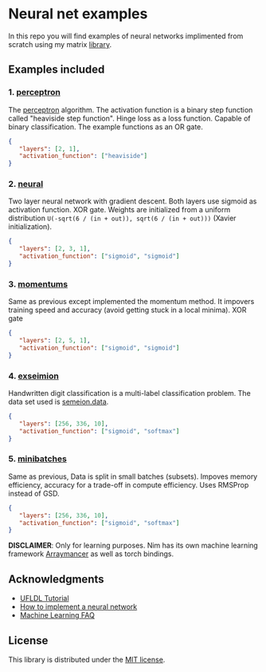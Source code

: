 # Neural net examples
In this repo  you will find examples of neural networks implimented from scratch using
my matrix [library](https://github.com/b3liever/manu).

## Examples included

### 1. [perceptron](perceptron.nim)
The [perceptron](https://en.wikipedia.org/wiki/Perceptron) algorithm.
The activation function is a binary step function called "heaviside step
function". Hinge loss as a loss function. Capable of binary
classification. The example functions as an OR gate.

```json
{
   "layers": [2, 1],
   "activation_function": ["heaviside"]
}
```

### 2. [neural](neural.nim)
Two layer neural network with gradient descent. Both layers use sigmoid as
activation function. XOR gate. Weights are initialized from a uniform
distribution ``U(-sqrt(6 / (in + out)), sqrt(6 / (in + out)))`` (Xavier initialization).

```json
{
   "layers": [2, 3, 1],
   "activation_function": ["sigmoid", "sigmoid"]
}
```

### 3. [momentums](momentums.nim)
Same as previous except implemented the momentum method. It impovers training
speed and accuracy (avoid getting stuck in a local minima). XOR gate

```json
{
   "layers": [2, 5, 1],
   "activation_function": ["sigmoid", "sigmoid"]
}
```

### 4. [exseimion](exseimion.nim)
Handwritten digit classification is a multi-label classification problem.
The data set used is [semeion.data](http://archive.ics.uci.edu/ml/machine-learning-databases/semeion/semeion.data).

```json
{
   "layers": [256, 336, 10],
   "activation_function": ["sigmoid", "softmax"]
}
```

### 5. [minibatches](minibatches.nim)
Same as previous, Data is split in small batches (subsets). Impoves memory
efficiency, accuracy for a trade-off in compute efficiency. Uses RMSProp instead of GSD.

```json
{
   "layers": [256, 336, 10],
   "activation_function": ["sigmoid", "softmax"]
}
```

**DISCLAIMER**: Only for learning purposes. Nim has its own machine learning
framework [Arraymancer](https://github.com/mratsim/Arraymancer) as well as torch bindings.

## Acknowledgments
- [UFLDL Tutorial](http://ufldl.stanford.edu/tutorial/)
- [How to implement a neural network](https://peterroelants.github.io/posts/neural-network-implementation-part01/)
- [Machine Learning FAQ](https://sebastianraschka.com/faq/index.html)

## License
This library is distributed under the [MIT license](LICENSE).

